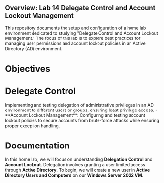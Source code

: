 <h2>Overview: Lab 14 Delegate Control and Account Lockout Management</h2>

This repository documents the setup and configuration of a home lab environment dedicated to studying "Delegate Control and Account Lockout Management." The focus of this lab is to explore best practices for managing user permissions and account lockout policies in an Active Directory (AD) environment. 

<h1>Objectives</h1>

<h1>Delegate Control</h1> Implementing and testing delegation of administrative privileges in an AD environment to different users or groups, ensuring least privilege access.
- **Account Lockout Management**: Configuring and testing account lockout policies to secure accounts from brute-force attacks while ensuring proper exception handling.



<h1>Documentation</h1> 

In this home lab, we will focus on understanding **Delegation Control** and **Account Lockout**. Delegation involves granting a user limited access through **Active Directory**. To begin, we will create a new user in **Active Directory Users and Computers** on our **Windows Server 2022 VM**.
